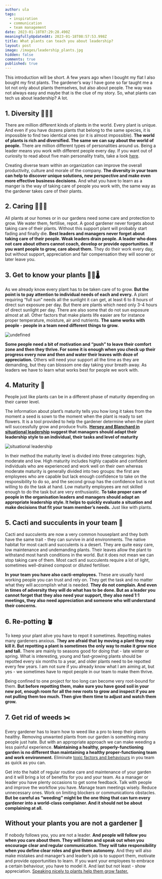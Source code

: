 ```yaml
---
author: ula
tags:
  - inspiration
  - communication
  - team management
date: 2023-01-18T07:29:28.490Z
meaningfullyUpdatedAt: 2023-01-18T08:57:53.998Z
title: What plants can teach you about leadership?
layout: post
image: /images/leadership_plants.jpg
hidden: false
comments: true
published: true
---
```

This introduction will be short. A few years ago when I bought my flat I also bought my first plants. The gardener’s way I have gone so far taught me a lot not only about plants themselves, but also about people. The way was not always easy and maybe that is the clue of my story. So, what plants can tech us about leadership? A lot.

## **1. Diversity** 🌴🌳🌻

There are million different kinds of plants in the world. Every plant is unique. And even if you have dozens plants that belong to the same species, it is impossible to find two identical ones (or it is almost impossible). **The world of plants is rich and diversified. The same we can say about the world of people.** There are million different types of personalities around us. Being a leader means you work with different people every day. If you want out of curiosity to read about five main personality traits, take a look [here](https://www.verywellmind.com/the-big-five-personality-dimensions-2795422). 

<GiphyEmbed url='https://giphy.com/gifs/animation-plants-pots-xT9DPhySvCRg3nuTqU' />

Creating diverse team within an organization can improve the overall productivity, culture and morale of the company. **The diversity in your team can help to discover unique solutions, new perspective and make even more effective business decisions.** And what you have to learn as a manger is the way of taking care of people you work with, the same way as the gardener takes care of their plants. ﻿

## **2. Caring** 👩🏻‍🌾

All plants at our homes or in our gardens need some care and protection to grow. We water them, fertilise, repot. A good gardener never forgets about taking care of their plants. Without this support plant will probably start fading and finally die. **Best leaders and managers never forget about taking care of their people. Weak leaders drain people. A leader who does not care about others cannot coach, develop or provide opportunities. If  you want people to grow, care about them.** They do their work every day, but without support, appreciation and fair compensation they will sooner or later leave you.

## **3. Get to know your plants** 🔆💦🌡

As we already know every plant has to be taken care of to grow. **But the point is to pay attention to individual needs of each and every.** A plant requiring “full sun” needs all the sunlight it can get, at least 6 to 8 hours of direct sun exposure per day. But there are plants which need only 3-4 hours of direct sunlight per day. There are also some that do not sun exposure almost at all. Other factors that make plants life easier are for instance proper temperature, moisture, air and nutrients. **The same works with people - people in a team need different things to grow.**

<div class="image"><img src="/images/leader-expectations.jpeg" alt="undefined" title="liz and mollie leader qualities"  /> </div>

**Some people need a bit of motivation and “push” to leave their comfort zone and then they thrive. For some it is enough when you check up their progress every now and then and water their leaves with doze of appreciation.** Others will need your support all the time as they are demanding, but they can blossom one day taking your breath away. As leaders we have to learn what works best for people we work with. 

## **4. Maturity** 🌱

People just like plants can be in a different phase of maturity depending on their career level. 

The information about plant’s maturity tells you how long it takes from the moment a seed is sown to the moment when the plant is ready to set flowers. It is a tool provided to help the gardener determine when the plant will successfully grow and produce fruits. **[Hersey and Blanchard in situational leadership](https://www.toolshero.com/leadership/situational-leadership-hersey-blanchard/) suggest that managers should adapt their leadership style to an individual, their tasks and level of maturity** 

![situational leadership](/images/Situational_Leadership.png)

In their method the maturity level is divided into three categories: high, moderate and low. High maturity includes highly capable and confident individuals who are experienced and work well on their own whereas moderate maturity is generally divided into two groups: the first are employees who are capable but lack enough confidence to take on the responsibility to do so, and the second group has the confidence but is not willing to do the task at hand. Low maturity employees are not skilled enough to do the task but are very enthusiastic. **To take proper care of people in the organisation leaders and managers should adapt an appropriate leadership style. It helps to quickly evaluate a situation and make decisions that fit your team member’s needs.** Just like with plants. 

## **5. Cacti and succulents in your team** 🌵

Cacti and succulents are now a very common houseplant and they both have the same trait - they can survive in arid environments. The native habitat for most cacti and succulents is a desert. They are quite easy care, low maintenance and undemanding plants. Their leaves allow the plant to withstand most harsh conditions in the world. But it does not mean we can stop taking care of them. Most cacti and succulents require a lot of light, sometimes well-drained compost or diluted fertiliser. 

<GiphyEmbed url='https://giphy.com/gifs/flower-timelapse-cacti-ZNpC6BdLJLhDi' />

**In your team you have also cacti-employees.** These are usually hard working people you can trust and rely on. They get the task and no matter what they will accomplish what is needed. **They do not complain. And even in times of adversity they will do what has to be done. But as a leader you cannot forget that they also need your support, they also need 1:1 meetings, they also need appreciation and someone who will understand their concerns.** 

## **6. Re-potting** 🪴

To keep your plant alive you have to repot it sometimes. Repotting makes many gardeners anxious. T**hey are afraid that by moving a plant they may kill it. But repotting a plant is sometimes the only way to make it grow nice and tall.** There are mainly to seasons good for doing that - late winter or spring. What is interesting, young and fast-growing plants should be repotted every six months to a year, and older plants need to be repotted every few years. I am not sure if you already know what I am aiming at, but yes - we sometimes have to repot people in our team to make them thrive. 

Being confined to one project for too long can become very root-bound for them. **But before repotting them, make sure you have good soil in your new pot, enough room for all the new roots to grow and inspect if you are not pulling them too much. Then give them time to adjust and watch them grow.** 

## **7. Get rid of weeds** ✂️

Every gardener has to learn how to weed like a pro to keep their plants healthy. Removing unwanted plants from our garden is something many people just hate. But with an appropriate approach we can make weeding a less painful experience. **Maintaining a healthy, properly-functioning garden is no different than maintaining a healthy proper-functioning team and work environment.** Eliminate [toxic factors and behaviours](https://www.gottman.com/blog/the-four-horsemen-recognizing-criticism-contempt-defensiveness-and-stonewalling/) in you team as quick as you can.

<YouTubeEmbed url='https://www.youtube.com/watch?v=1o30Ps-_8is&t=1s' />

Get into the habit of regular routine care and maintenance of your garden and it will bring a lot of benefits for you and your team. As a manager or leader you have plenty occasions to get some feedback. Talk with people and improve the workflow you have. Manage team meetings wisely. Reduce unnecessary ones. Work on limiting blockers or communications obstacles. **But be careful as “weeding” might be the one thing that can turn every gardener into a world-class complainer. And it should not be about complaining at all.** 

## **Without your plants you are not a gardener** 🌷

If nobody follows you, you are not a leader. **And people will follow you when you care about them. They will listen and speak out when you encourage clear and regular communication. They will take responsibility when you define clear roles and give them autonomy.** And they will also make mistakes and manager’s and leader’s job is to support them, motivate and provide opportunities to learn. If you want your employees to embrace a certain behaviour, you have to model it. And last but not least - show appreciation. [Speaking nicely to plants help them grow faster. ](https://www.theguardian.com/lifeandstyle/2021/jan/11/they-respond-to-vibrations-does-talking-to-plants-actually-help-them-grow)